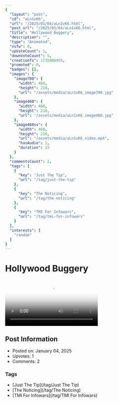 ```yaml
---
{
  "layout": "post",
  "id": "aLn1vK6",
  "url": "/2025/01/04/aLn1vK6.html",
  "post_url": "/2025/01/04/aLn1vK6.html",
  "title": "Hollywood Buggery",
  "description": "",
  "type": "Animated",
  "nsfw": 0,
  "upVoteCount": 1,
  "downVoteCount": 5,
  "creationTs": 1735986455,
  "promoted": 0,
  "badges": [],
  "images": {
    "image700": {
      "width": 460,
      "height": 210,
      "url": "/assets/media/aLn1vK6_image700.jpg"
    },
    "image460": {
      "width": 460,
      "height": 210,
      "url": "/assets/media/aLn1vK6_image460.jpg"
    },
    "image460sv": {
      "width": 460,
      "height": 210,
      "url": "/assets/media/aLn1vK6_video.mp4",
      "hasAudio": 1,
      "duration": 23
    }
  },
  "commentsCount": 2,
  "tags": [
    {
      "key": "Just The Tip",
      "url": "/tag/just-the-tip"
    },
    {
      "key": "The Noticing",
      "url": "/tag/the-noticing"
    },
    {
      "key": "TMI For Infowars",
      "url": "/tag/tmi-for-infowars"
    }
  ],
  "interests": [
    "random"
  ]
}
---
```


# Hollywood Buggery

<video controls playsinline loop poster="/assets/media/aLn1vK6_image460.jpg">
  <source src="/assets/media/aLn1vK6_video.mp4" type="video/mp4">
  Your browser does not support the video tag.
</video>

## Post Information

- Posted on: January 04, 2025
- Upvotes: 1
- Comments: 2

### Tags

- [Just The Tip](/tag/Just The Tip)
- [The Noticing](/tag/The Noticing)
- [TMI For Infowars](/tag/TMI For Infowars)

